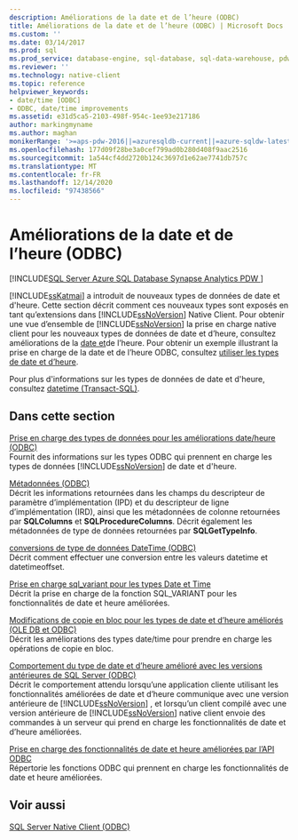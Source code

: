 ```yaml
---
description: Améliorations de la date et de l’heure (ODBC)
title: Améliorations de la date et de l’heure (ODBC) | Microsoft Docs
ms.custom: ''
ms.date: 03/14/2017
ms.prod: sql
ms.prod_service: database-engine, sql-database, sql-data-warehouse, pdw
ms.reviewer: ''
ms.technology: native-client
ms.topic: reference
helpviewer_keywords:
- date/time [ODBC]
- ODBC, date/time improvements
ms.assetid: e31d5ca5-2103-498f-954c-1ee93e217186
author: markingmyname
ms.author: maghan
monikerRange: '>=aps-pdw-2016||=azuresqldb-current||=azure-sqldw-latest||>=sql-server-2016||>=sql-server-linux-2017||=azuresqldb-mi-current'
ms.openlocfilehash: 177d09f28be3a0cef799ad0b280d408f9aac2516
ms.sourcegitcommit: 1a544cf4dd2720b124c3697d1e62ae7741db757c
ms.translationtype: MT
ms.contentlocale: fr-FR
ms.lasthandoff: 12/14/2020
ms.locfileid: "97438566"
---
```

# <a name="date-and-time-improvements-odbc"></a>Améliorations de la date et de l’heure (ODBC)
[!INCLUDE[SQL Server Azure SQL Database Synapse Analytics PDW ](../../includes/applies-to-version/sql-asdb-asdbmi-asa-pdw.md)]

  [!INCLUDE[ssKatmai](../../includes/sskatmai-md.md)] a introduit de nouveaux types de données de date et d'heure. Cette section décrit comment ces nouveaux types sont exposés en tant qu’extensions dans [!INCLUDE[ssNoVersion](../../includes/ssnoversion-md.md)] Native Client. Pour obtenir une vue d’ensemble de [!INCLUDE[ssNoVersion](../../includes/ssnoversion-md.md)] la prise en charge native client pour les nouveaux types de données de date et d’heure, consultez améliorations de la [date et](../../relational-databases/native-client/features/date-and-time-improvements.md)de l’heure. Pour obtenir un exemple illustrant la prise en charge de la date et de l’heure ODBC, consultez [utiliser les types de date et d’heure](../../relational-databases/native-client-odbc-how-to/use-date-and-time-types.md).  
  
 Pour plus d'informations sur les types de données de date et d'heure, consultez [datetime &#40;Transact-SQL&#41;](../../t-sql/data-types/datetime-transact-sql.md).  
  
## <a name="in-this-section"></a>Dans cette section  
 [Prise en charge des types de données pour les améliorations date/heure (ODBC)](../../relational-databases/native-client-odbc-date-time/data-type-support-for-odbc-date-and-time-improvements.md)  
 Fournit des informations sur les types ODBC qui prennent en charge les types de données [!INCLUDE[ssNoVersion](../../includes/ssnoversion-md.md)] de date et d'heure.  
  
 [Métadonnées &#40;ODBC&#41;]()  
 Décrit les informations retournées dans les champs du descripteur de paramètre d’implémentation (IPD) et du descripteur de ligne d’implémentation (IRD), ainsi que les métadonnées de colonne retournées par **SQLColumns** et **SQLProcedureColumns**. Décrit également les métadonnées de type de données retournées par **SQLGetTypeInfo**.  
  
 [conversions de type de données DateTime &#40;ODBC&#41;](../../relational-databases/native-client-odbc-date-time/datetime-data-type-conversions-odbc.md)  
 Décrit comment effectuer une conversion entre les valeurs datetime et datetimeoffset.  
  
 [Prise en charge sql_variant pour les types Date et Time](../../relational-databases/native-client-odbc-date-time/sql-variant-support-for-date-and-time-types.md)  
 Décrit la prise en charge de la fonction SQL_VARIANT pour les fonctionnalités de date et heure améliorées.  
  
 [Modifications de copie en bloc pour les types de date et d’heure améliorés &#40;OLE DB et ODBC&#41;](../../relational-databases/native-client-odbc-date-time/bulk-copy-changes-for-enhanced-date-and-time-types-ole-db-and-odbc.md)  
 Décrit les améliorations des types date/time pour prendre en charge les opérations de copie en bloc.  
  
 [Comportement du type de date et d’heure amélioré avec les versions antérieures de SQL Server &#40;ODBC&#41;](../../relational-databases/native-client-odbc-date-time/enhanced-date-and-time-type-behavior-with-previous-sql-server-versions-odbc.md)  
 Décrit le comportement attendu lorsqu’une application cliente utilisant les fonctionnalités améliorées de date et d’heure communique avec une version antérieure de [!INCLUDE[ssNoVersion](../../includes/ssnoversion-md.md)] , et lorsqu’un client compilé avec une version antérieure de [!INCLUDE[ssNoVersion](../../includes/ssnoversion-md.md)] native client envoie des commandes à un serveur qui prend en charge les fonctionnalités de date et d’heure améliorées.  
  
 [Prise en charge des fonctionnalités de date et heure améliorées par l’API ODBC](../../relational-databases/native-client-odbc-date-time/odbc-api-support-for-enhanced-date-and-time-features.md)  
 Répertorie les fonctions ODBC qui prennent en charge les fonctionnalités de date et heure améliorées.  
  
## <a name="see-also"></a>Voir aussi  
 [SQL Server Native Client &#40;ODBC&#41;](../../relational-databases/native-client/odbc/sql-server-native-client-odbc.md)  
  
